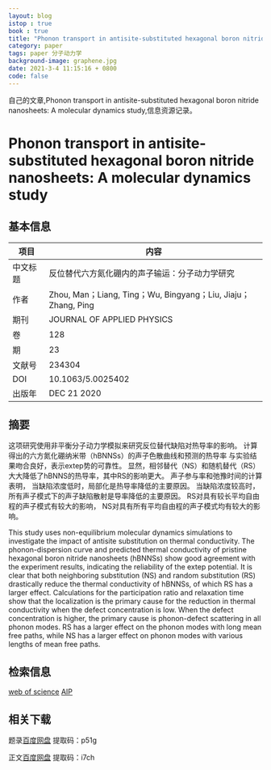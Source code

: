 ```yaml
---
layout: blog
istop : true
book : true
title: "Phonon transport in antisite-substituted hexagonal boron nitride nanosheets: A molecular dynamics study"
category: paper
tags: paper 分子动力学
background-image: graphene.jpg
date: 2021-3-4 11:15:16 + 0800
code: false
---
```

自己的文章,Phonon transport in antisite-substituted hexagonal boron nitride nanosheets: A molecular dynamics study,信息资源记录。<!-- more -->


# Phonon transport in antisite-substituted hexagonal boron nitride nanosheets: A molecular dynamics study

## 基本信息

|项目|内容|
|---|---|
|中文标题|反位替代六方氮化硼内的声子输运：分子动力学研究|
|作者|Zhou, Man；Liang, Ting；Wu, Bingyang；Liu, Jiaju；Zhang, Ping|
|期刊|JOURNAL OF APPLIED PHYSICS|
|卷|128|
|期|23|
|文献号|234304|
|DOI|10.1063/5.0025402|
|出版年|DEC 21 2020|

## 摘要
这项研究使用非平衡分子动力学模拟来研究反位替代缺陷对热导率的影响。
计算得出的六方氮化硼纳米带（hBNNSs）的声子色散曲线和预测的热导率
与实验结果吻合良好，表示extep势的可靠性。
显然，相邻替代（NS）和随机替代（RS）
大大降低了hBNNS的热导率，其中RS的影响更大。
声子参与率和弛豫时间的计算表明，
当缺陷浓度低时，局部化是热导率降低的主要原因。
当缺陷浓度较高时，所有声子模式下的声子缺陷散射是导率降低的主要原因。
RS对具有较长平均自由程的声子模式有较大的影响，
NS对具有所有平均自由程的声子模式均有较大的影响。


This study uses non-equilibrium molecular dynamics simulations to investigate the impact of antisite 
substitution on thermal conductivity. The phonon-dispersion curve and predicted thermal conductivity of 
pristine hexagonal boron nitride nanosheets (hBNNSs) show good agreement with the experiment results, 
indicating the reliability of the extep potential.
It is clear that both neighboring substitution (NS) and random substitution (RS) 
drastically reduce the thermal conductivity of hBNNSs, of which RS has a larger effect. 
Calculations for the participation ratio and relaxation time show that the localization is the primary cause 
for the reduction in thermal conductivity when the defect concentration is low. 
When the defect concentration is higher, the primary cause is phonon-defect scattering in all phonon modes. 
RS has a larger effect on the phonon modes with long mean free paths, 
while NS has a larger effect on phonon modes with various lengths of mean free paths.

## 检索信息
[web of science](https://apps.webofknowledge.com/full_record.do?product=UA&search_mode=GeneralSearch&qid=1&SID=7CpobZOGWphyDBAcSg2&page=1&doc=1#)
[AIP](https://aip.scitation.org/doi/abs/10.1063/5.0025402)

## 相关下载

题录[百度网盘](https://pan.baidu.com/s/1evHQqqSEqxyroVcBSaqWZQ) 提取码：p51g

正文[百度网盘](https://pan.baidu.com/s/1hoOxA3iULMeDj8UJaKi5NQ) 提取码：i7ch